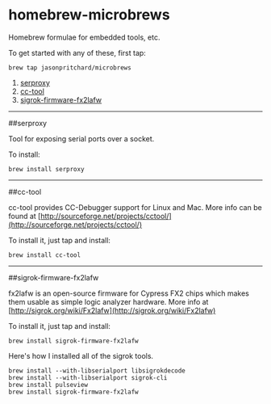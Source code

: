 homebrew-microbrews
===================

Homebrew formulae for embedded tools, etc.

To get started with any of these, first tap:

    brew tap jasonpritchard/microbrews

1. [serproxy](#serproxy)
2. [cc-tool](#cc-tool)
3. [sigrok-firmware-fx2lafw](#sigrok-firmware-fx2lafw)

---

##serproxy

Tool for exposing serial ports over a socket.

To install:

    brew install serproxy

---

##cc-tool

cc-tool provides CC-Debugger support for Linux and Mac. More info can be found at [http://sourceforge.net/projects/cctool/](http://sourceforge.net/projects/cctool/)

To install it, just tap and install:

    brew install cc-tool

---

##sigrok-firmware-fx2lafw

fx2lafw is an open-source firmware for Cypress FX2 chips which makes them usable as simple logic analyzer hardware. More info at [http://sigrok.org/wiki/Fx2lafw](http://sigrok.org/wiki/Fx2lafw)

To install it, just tap and install:

    brew install sigrok-firmware-fx2lafw

Here's how I installed all of the sigrok tools.

    brew install --with-libserialport libsigrokdecode
    brew install --with-libserialport sigrok-cli
    brew install pulseview
    brew install sigrok-firmware-fx2lafw


